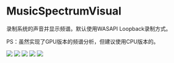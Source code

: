 # MusicSpectrumVisual
录制系统的声音并显示频谱。默认使用WASAPI Loopback录制方式。

PS：虽然实现了GPU版本的频谱分析，但建议使用CPU版本的。

![](https://github.com/ibukisaar/MusicSpectrumVisual/raw/master/imgs/1.png)
![](https://github.com/ibukisaar/MusicSpectrumVisual/raw/master/imgs/2.png)
![](https://github.com/ibukisaar/MusicSpectrumVisual/raw/master/imgs/3.png)
![](https://github.com/ibukisaar/MusicSpectrumVisual/raw/master/imgs/4.png)
![](https://github.com/ibukisaar/MusicSpectrumVisual/raw/master/imgs/5.png)
